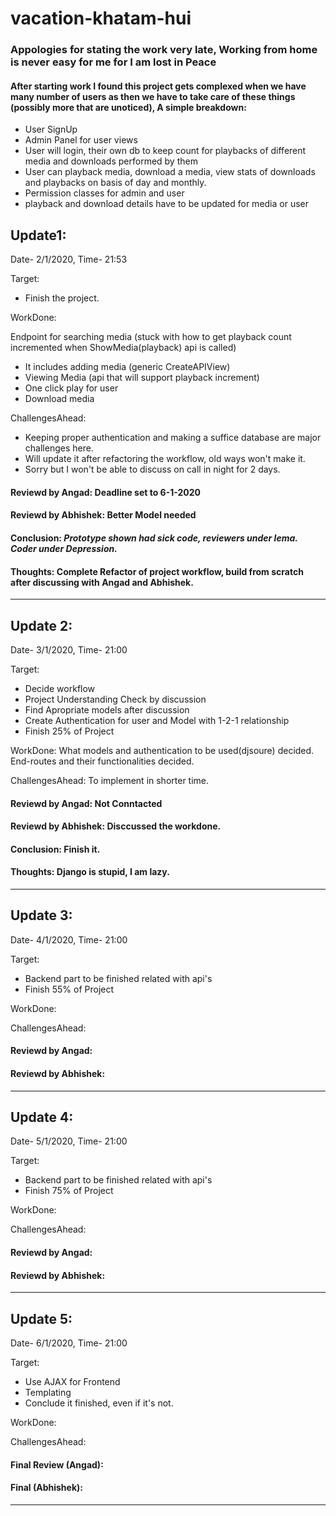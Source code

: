 # vacation-khatam-hui

### Appologies for stating the work very late, Working from home is never easy for me for I am lost in Peace


#### After starting work I found this project gets complexed when we have many number of users as then we have to take care of these things (possibly more that are unoticed), A simple breakdown:
* User SignUp
* Admin Panel for user views
* User will login, their own db to keep count for playbacks of different media and downloads performed by them
* User can playback media, download a media, view stats of downloads and playbacks on basis of day and monthly.
* Permission classes for admin and user
* playback and download details have to be updated for media or user

## Update1:
Date- 2/1/2020, Time- 21:53

Target:

* Finish the project.


WorkDone:

Endpoint for searching media (stuck with how to get playback count incremented when ShowMedia(playback) api is called)
* It includes adding media (generic CreateAPIView)
* Viewing Media (api that will support playback increment)
* One click play for user
* Download media

ChallengesAhead:

* Keeping proper authentication and making a suffice database are major challenges here.
* Will update it after refactoring the workflow, old ways won't make it.
* Sorry but I won't be able to discuss on call in night for 2 days.



#### Reviewd by Angad: Deadline set to 6-1-2020
#### Reviewd by Abhishek: Better Model needed

#### Conclusion: *Prototype shown had sick code, reviewers under lema. Coder under Depression.*

#### Thoughts: Complete Refactor of project workflow, build from scratch after discussing with Angad and Abhishek.

-------------------------------------------------------------------------------

## Update 2:
Date- 3/1/2020, Time- 21:00

Target:
* Decide workflow
* Project Understanding Check by discussion
* Find Apropriate models after discussion
* Create Authentication for user and Model with 1-2-1 relationship 
* Finish 25% of Project

WorkDone: What models and authentication to be used(djsoure) decided. End-routes and their functionalities decided.

ChallengesAhead: To implement in shorter time.

#### Reviewd by Angad: Not Conntacted
#### Reviewd by Abhishek: Disccussed the workdone.

#### Conclusion: Finish it.
#### Thoughts: Django is stupid, I am lazy.

------------------------------------------------------------------------------

## Update 3:
Date- 4/1/2020, Time- 21:00

Target:
* Backend part to be finished related with api's
* Finish 55% of Project


WorkDone:

ChallengesAhead:

#### Reviewd by Angad:
#### Reviewd by Abhishek:

------------------------------------------------------------------------------

## Update 4:
Date- 5/1/2020, Time- 21:00

Target:
* Backend part to be finished related with api's
* Finish 75% of Project

WorkDone:

ChallengesAhead:

#### Reviewd by Angad:
#### Reviewd by Abhishek:

------------------------------------------------------------------------------

## Update 5:
Date- 6/1/2020, Time- 21:00


Target:
* Use AJAX for Frontend
* Templating
* Conclude it finished, even if it's not.


WorkDone:

ChallengesAhead:

#### Final Review (Angad):
#### Final (Abhishek):

------------------------------------------------------------------------------
